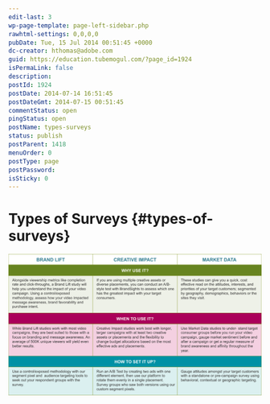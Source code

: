 ```yaml
---
edit-last: 3
wp-page-template: page-left-sidebar.php
rawhtml-settings: 0,0,0,0
pubDate: Tue, 15 Jul 2014 00:51:45 +0000
dc-creator: hthomas@adobe.com
guid: https://education.tubemogul.com/?page_id=1924
isPermaLink: false
description: 
postId: 1924
postDate: 2014-07-14 16:51:45
postDateGmt: 2014-07-15 00:51:45
commentStatus: open
pingStatus: open
postName: types-surveys
status: publish
postParent: 1418
menuOrder: 0
postType: page
postPassword: 
isSticky: 0
---
```


# Types of Surveys {#types-of-surveys}

[ ![survey-types](assets/survey-types1.png)](assets/survey-types1.png) 
